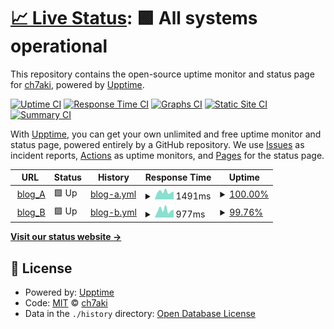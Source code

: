 # [📈 Live Status](https://ch7aki.github.io/status): <!--live status--> **🟩 All systems operational**

This repository contains the open-source uptime monitor and status page for [ch7aki](https://ch7aki.com), powered by [Upptime](https://github.com/upptime/upptime).

[![Uptime CI](https://github.com/ch7aki/status/workflows/Uptime%20CI/badge.svg)](https://github.com/ch7aki/status/actions?query=workflow%3A%22Uptime+CI%22)
[![Response Time CI](https://github.com/ch7aki/status/workflows/Response%20Time%20CI/badge.svg)](https://github.com/ch7aki/status/actions?query=workflow%3A%22Response+Time+CI%22)
[![Graphs CI](https://github.com/ch7aki/status/workflows/Graphs%20CI/badge.svg)](https://github.com/ch7aki/status/actions?query=workflow%3A%22Graphs+CI%22)
[![Static Site CI](https://github.com/ch7aki/status/workflows/Static%20Site%20CI/badge.svg)](https://github.com/ch7aki/status/actions?query=workflow%3A%22Static+Site+CI%22)
[![Summary CI](https://github.com/ch7aki/status/workflows/Summary%20CI/badge.svg)](https://github.com/ch7aki/status/actions?query=workflow%3A%22Summary+CI%22)

With [Upptime](https://upptime.js.org), you can get your own unlimited and free uptime monitor and status page, powered entirely by a GitHub repository. We use [Issues](https://github.com/ch7aki/status/issues) as incident reports, [Actions](https://github.com/ch7aki/status/actions) as uptime monitors, and [Pages](https://ch7aki.github.io/status) for the status page.

<!--start: status pages-->
<!-- This summary is generated by Upptime (https://github.com/upptime/upptime) -->
<!-- Do not edit this manually, your changes will be overwritten -->
<!-- prettier-ignore -->
| URL | Status | History | Response Time | Uptime |
| --- | ------ | ------- | ------------- | ------ |
| <img alt="" src="https://icons.duckduckgo.com/ip3/ch7aki.com.ico" height="13"> [blog_A](https://ch7aki.com) | 🟩 Up | [blog-a.yml](https://github.com/ch7aki/status/commits/HEAD/history/blog-a.yml) | <details><summary><img alt="Response time graph" src="./graphs/blog-a/response-time-week.png" height="20"> 1491ms</summary><br><a href="https://ch7aki.github.io/status/history/blog-a"><img alt="Response time 1732" src="https://img.shields.io/endpoint?url=https%3A%2F%2Fraw.githubusercontent.com%2Fch7aki%2Fstatus%2FHEAD%2Fapi%2Fblog-a%2Fresponse-time.json"></a><br><a href="https://ch7aki.github.io/status/history/blog-a"><img alt="24-hour response time 1545" src="https://img.shields.io/endpoint?url=https%3A%2F%2Fraw.githubusercontent.com%2Fch7aki%2Fstatus%2FHEAD%2Fapi%2Fblog-a%2Fresponse-time-day.json"></a><br><a href="https://ch7aki.github.io/status/history/blog-a"><img alt="7-day response time 1491" src="https://img.shields.io/endpoint?url=https%3A%2F%2Fraw.githubusercontent.com%2Fch7aki%2Fstatus%2FHEAD%2Fapi%2Fblog-a%2Fresponse-time-week.json"></a><br><a href="https://ch7aki.github.io/status/history/blog-a"><img alt="30-day response time 1732" src="https://img.shields.io/endpoint?url=https%3A%2F%2Fraw.githubusercontent.com%2Fch7aki%2Fstatus%2FHEAD%2Fapi%2Fblog-a%2Fresponse-time-month.json"></a><br><a href="https://ch7aki.github.io/status/history/blog-a"><img alt="1-year response time 1732" src="https://img.shields.io/endpoint?url=https%3A%2F%2Fraw.githubusercontent.com%2Fch7aki%2Fstatus%2FHEAD%2Fapi%2Fblog-a%2Fresponse-time-year.json"></a></details> | <details><summary><a href="https://ch7aki.github.io/status/history/blog-a">100.00%</a></summary><a href="https://ch7aki.github.io/status/history/blog-a"><img alt="All-time uptime 100.00%" src="https://img.shields.io/endpoint?url=https%3A%2F%2Fraw.githubusercontent.com%2Fch7aki%2Fstatus%2FHEAD%2Fapi%2Fblog-a%2Fuptime.json"></a><br><a href="https://ch7aki.github.io/status/history/blog-a"><img alt="24-hour uptime 100.00%" src="https://img.shields.io/endpoint?url=https%3A%2F%2Fraw.githubusercontent.com%2Fch7aki%2Fstatus%2FHEAD%2Fapi%2Fblog-a%2Fuptime-day.json"></a><br><a href="https://ch7aki.github.io/status/history/blog-a"><img alt="7-day uptime 100.00%" src="https://img.shields.io/endpoint?url=https%3A%2F%2Fraw.githubusercontent.com%2Fch7aki%2Fstatus%2FHEAD%2Fapi%2Fblog-a%2Fuptime-week.json"></a><br><a href="https://ch7aki.github.io/status/history/blog-a"><img alt="30-day uptime 100.00%" src="https://img.shields.io/endpoint?url=https%3A%2F%2Fraw.githubusercontent.com%2Fch7aki%2Fstatus%2FHEAD%2Fapi%2Fblog-a%2Fuptime-month.json"></a><br><a href="https://ch7aki.github.io/status/history/blog-a"><img alt="1-year uptime 100.00%" src="https://img.shields.io/endpoint?url=https%3A%2F%2Fraw.githubusercontent.com%2Fch7aki%2Fstatus%2FHEAD%2Fapi%2Fblog-a%2Fuptime-year.json"></a></details>
| <img alt="" src="https://icons.duckduckgo.com/ip3/ch7aki-life.com.ico" height="13"> [blog_B](https://ch7aki-life.com) | 🟩 Up | [blog-b.yml](https://github.com/ch7aki/status/commits/HEAD/history/blog-b.yml) | <details><summary><img alt="Response time graph" src="./graphs/blog-b/response-time-week.png" height="20"> 977ms</summary><br><a href="https://ch7aki.github.io/status/history/blog-b"><img alt="Response time 1005" src="https://img.shields.io/endpoint?url=https%3A%2F%2Fraw.githubusercontent.com%2Fch7aki%2Fstatus%2FHEAD%2Fapi%2Fblog-b%2Fresponse-time.json"></a><br><a href="https://ch7aki.github.io/status/history/blog-b"><img alt="24-hour response time 1057" src="https://img.shields.io/endpoint?url=https%3A%2F%2Fraw.githubusercontent.com%2Fch7aki%2Fstatus%2FHEAD%2Fapi%2Fblog-b%2Fresponse-time-day.json"></a><br><a href="https://ch7aki.github.io/status/history/blog-b"><img alt="7-day response time 977" src="https://img.shields.io/endpoint?url=https%3A%2F%2Fraw.githubusercontent.com%2Fch7aki%2Fstatus%2FHEAD%2Fapi%2Fblog-b%2Fresponse-time-week.json"></a><br><a href="https://ch7aki.github.io/status/history/blog-b"><img alt="30-day response time 1005" src="https://img.shields.io/endpoint?url=https%3A%2F%2Fraw.githubusercontent.com%2Fch7aki%2Fstatus%2FHEAD%2Fapi%2Fblog-b%2Fresponse-time-month.json"></a><br><a href="https://ch7aki.github.io/status/history/blog-b"><img alt="1-year response time 1005" src="https://img.shields.io/endpoint?url=https%3A%2F%2Fraw.githubusercontent.com%2Fch7aki%2Fstatus%2FHEAD%2Fapi%2Fblog-b%2Fresponse-time-year.json"></a></details> | <details><summary><a href="https://ch7aki.github.io/status/history/blog-b">99.76%</a></summary><a href="https://ch7aki.github.io/status/history/blog-b"><img alt="All-time uptime 99.84%" src="https://img.shields.io/endpoint?url=https%3A%2F%2Fraw.githubusercontent.com%2Fch7aki%2Fstatus%2FHEAD%2Fapi%2Fblog-b%2Fuptime.json"></a><br><a href="https://ch7aki.github.io/status/history/blog-b"><img alt="24-hour uptime 98.32%" src="https://img.shields.io/endpoint?url=https%3A%2F%2Fraw.githubusercontent.com%2Fch7aki%2Fstatus%2FHEAD%2Fapi%2Fblog-b%2Fuptime-day.json"></a><br><a href="https://ch7aki.github.io/status/history/blog-b"><img alt="7-day uptime 99.76%" src="https://img.shields.io/endpoint?url=https%3A%2F%2Fraw.githubusercontent.com%2Fch7aki%2Fstatus%2FHEAD%2Fapi%2Fblog-b%2Fuptime-week.json"></a><br><a href="https://ch7aki.github.io/status/history/blog-b"><img alt="30-day uptime 99.84%" src="https://img.shields.io/endpoint?url=https%3A%2F%2Fraw.githubusercontent.com%2Fch7aki%2Fstatus%2FHEAD%2Fapi%2Fblog-b%2Fuptime-month.json"></a><br><a href="https://ch7aki.github.io/status/history/blog-b"><img alt="1-year uptime 99.84%" src="https://img.shields.io/endpoint?url=https%3A%2F%2Fraw.githubusercontent.com%2Fch7aki%2Fstatus%2FHEAD%2Fapi%2Fblog-b%2Fuptime-year.json"></a></details>

<!--end: status pages-->

[**Visit our status website →**](https://ch7aki.github.io/status)

## 📄 License

- Powered by: [Upptime](https://github.com/upptime/upptime)
- Code: [MIT](./LICENSE) © [ch7aki](https://ch7aki.com)
- Data in the `./history` directory: [Open Database License](https://opendatacommons.org/licenses/odbl/1-0/)
